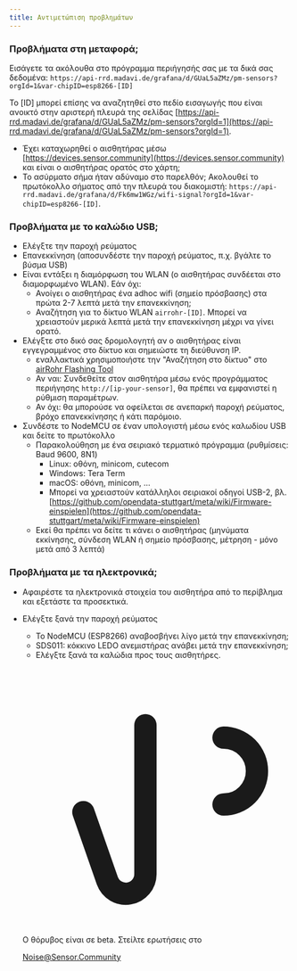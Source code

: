 ```yaml
---
title: Αντιμετώπιση προβλημάτων
---
```


### Προβλήματα στη μεταφορά;
Εισάγετε τα ακόλουθα στο πρόγραμμα περιήγησής σας με τα δικά σας δεδομένα:
`https://api-rrd.madavi.de/grafana/d/GUaL5aZMz/pm-sensors?orgId=1&var-chipID=esp8266-[ID]`

Το [ID] μπορεί επίσης να αναζητηθεί στο πεδίο εισαγωγής που είναι ανοικτό στην αριστερή πλευρά της σελίδας [https://api-rrd.madavi.de/grafana/d/GUaL5aZMz/pm-sensors?orgId=1](https://api-rrd.madavi.de/grafana/d/GUaL5aZMz/pm-sensors?orgId=1).

* Έχει καταχωρηθεί ο αισθητήρας μέσω [https://devices.sensor.community](https://devices.sensor.community) και είναι ο αισθητήρας ορατός στο χάρτη;
* Το ασύρματο σήμα ήταν αδύναμο στο παρελθόν;
  Ακολουθεί το πρωτόκολλο σήματος από την πλευρά του διακομιστή: `https://api-rrd.madavi.de/grafana/d/Fk6mw1WGz/wifi-signal?orgId=1&var-chipID=esp8266-[ID]`.

### Προβλήματα με το καλώδιο USB;
* Ελέγξτε την παροχή ρεύματος
* Επανεκκίνηση (αποσυνδέστε την παροχή ρεύματος, π.χ. βγάλτε το βύσμα USB)
* Είναι εντάξει η διαμόρφωση του WLAN (ο αισθητήρας συνδέεται στο διαμορφωμένο WLAN). Εάν όχι:
  * Ανοίγει ο αισθητήρας ένα adhoc wifi (σημείο πρόσβασης) στα πρώτα 2-7 λεπτά μετά την επανεκκίνηση;
  * Αναζήτηση για το δίκτυο WLAN `airrohr-[ID]`. Μπορεί να χρειαστούν μερικά λεπτά μετά την επανεκκίνηση μέχρι να γίνει ορατό.
* Ελέγξτε στο δικό σας δρομολογητή αν ο αισθητήρας είναι εγγεγραμμένος στο δίκτυο και σημειώστε τη διεύθυνση IP.
  * εναλλακτικά χρησιμοποιήστε την "Αναζήτηση στο δίκτυο" στο [airRohr Flashing Tool](https://github.com/opendata-stuttgart/airrohr-firmware-flasher)
  * Αν ναι: Συνδεθείτε στον αισθητήρα μέσω ενός προγράμματος περιήγησης `http://[ip-your-sensor]`, θα πρέπει να εμφανιστεί η ρύθμιση παραμέτρων.
  * Αν όχι: θα μπορούσε να οφείλεται σε ανεπαρκή παροχή ρεύματος, βρόχο επανεκκίνησης ή κάτι παρόμοιο.
* Συνδέστε το NodeMCU σε έναν υπολογιστή μέσω ενός καλωδίου USB και δείτε το πρωτόκολλο
  * Παρακολούθηση με ένα σειριακό τερματικό πρόγραμμα (ρυθμίσεις: Baud 9600, 8N1)
    * Linux: οθόνη, minicom, cutecom
    * Windows: Tera Term
    * macOS: οθόνη, minicom, ...
    * Μπορεί να χρειαστούν κατάλληλοι σειριακοί οδηγοί USB-2, βλ. [https://github.com/opendata-stuttgart/meta/wiki/Firmware-einspielen](https://github.com/opendata-stuttgart/meta/wiki/Firmware-einspielen)
  * Εκεί θα πρέπει να δείτε τι κάνει ο αισθητήρας (μηνύματα εκκίνησης, σύνδεση WLAN ή σημείο πρόσβασης, μέτρηση - μόνο μετά από 3 λεπτά)

### Προβλήματα με τα ηλεκτρονικά;
* Αφαιρέστε τα ηλεκτρονικά στοιχεία του αισθητήρα από το περίβλημα και εξετάστε τα προσεκτικά.
* Ελέγξτε ξανά την παροχή ρεύματος
    * Το NodeMCU (ESP8266) αναβοσβήνει λίγο μετά την επανεκκίνηση;
    * SDS011: κόκκινο LEDΟ ανεμιστήρας ανάβει μετά την επανεκκίνηση;
    * Ελέγξτε ξανά τα καλώδια προς τους αισθητήρες.

  <div class="max-w-screen-xl mx-auto pb-5">
      <div class="p-2 rounded-lg bg-indigo-100 shadow-lg sm:p-3">
      <div class="flex items-center">
            <span class="p-2 rounded-lg bg-indigo-500">
              <svg class="h-8 w-8 text-white" fill="none" viewBox="0 0 24 24" stroke="currentColor">
                <path stroke-linecap="round" stroke-linejoin="round" stroke-width="2" d="M11 5.882V19.24a1.76 1.76 0 01-3.417.592l-2.147-6.15M18 13a3 3 0 100-6M5. 436 13.683A4.001 4.001 0 017 6h1.832c4.1 0 7.625-1.234 9.168-3v14c-1.543-1.766-5.067-3-9.168-3H7a3.988 3.988 0 01-1.564-.317z" >
              </svg>
            </span>
        <div class="flex flex-wrap">
          <div class="flex-wrap flex">
            <p class="pt-1 text-indigo-700 font-medium">
                Ο θόρυβος είναι σε beta. Στείλτε ερωτήσεις στο<p>
          <a href="mailto:Noise@Sensor.Community" class="ml-1 font-medium underline text-white hover:text-yellow-600">
                  Noise@Sensor.Community</a>
          </div>
           </div>
      </div>
    </div>
  </div>
  </div>